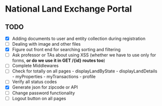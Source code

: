 # National Land Exchange Portal

## TODO

- [x] Adding documents to user and entity collection during registration
- [ ] Dealing with image and other files
- [x] Figure out front end for searching sorting and filtering
- [ ] Ask professor or TAs about using XSS (whether we have to use only for forms, **or do we use it in GET /{id} routes too**)
- [ ] Complete Middlewares
- [ ] Check for totally on all pages
        - displayLandByState
        - displayLandDetails
        - myProperties
        - myTransactions
        - profile
- [ ] Verify all status codes
- [x] Generate json for zipcode or API
- [ ] Change password functionality
- [ ] Logout button on all pages
